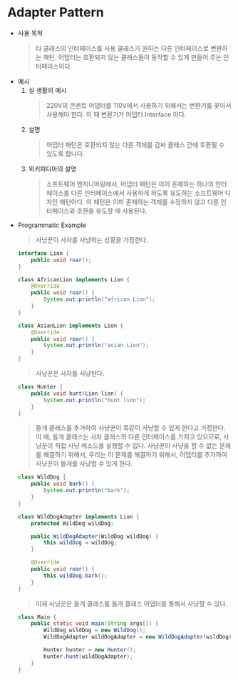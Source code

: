 # Adapter Pattern

* 사용 목적
   > 타 클래스의 인터페이스를 사용 클래스가 원하는 다른 인터페이스로 변환하는 패턴. 어댑터는 호환되지 않는 클래스들이 동작할 수 있게 만들어 주는 인터페이스이다.
* 예시
   1. 실 생활의 예시
      > 220V의 콘센트 어댑터를 110V에서 사용하기 위해서는 변환기를 꽂아서 사용해야 한다. 이 때 변환기가 어댑터 Interface 이다.
   2. 설명
      > 어댑터 패턴은 호환되지 않는 다른 객체를 감싸 클래스 간에 호환될 수 있도록 합니다.
   3. 위키피디아의 설명
      > 소프트웨어 엔지니어링에서, 어댑터 패턴은 이미 존재하는 하나의 인터페이스를 다른 인터페이스에서 사용하게 하도록 유도하는 소프트웨어 디자인 패턴이다. 이 패턴은 이미 존재하는 객체를 수정하지 않고 다른 인터페이스와 호환을 유도할 때 사용된다.
* Programmatic Example
   > 사냥꾼이 사자를 사냥하는 상황을 가정한다.
   ```java
   interface Lion {
       public void roar();
   }

   class AfricanLion implements Lion {
       @Override
       public void roar() {
           System.out.println("african Lion");
       }
   }

   class AsianLion implements Lion {
       @Override
       public void roar() {
           System.out.println("asian Lion");
       }
   }
   ```
   > 사냥꾼은 사자를 사냥한다.
   ```java
   class Hunter {
       public void hunt(Lion lion) {
           System.out.println("hunt lion");
       }
   }
   ```
   > 들개 클래스를 추가하여 사냥꾼이 똑같이 사냥할 수 있게 한다고 가정한다. 이 때, 들개 클래스는 사자 클래스와 다른 인터페이스를 가지고 있으므로, 사냥꾼이 직접 사냥 메소드를 실행할 수 없다. 사냥꾼이 사냥을 할 수 없는 문제를 해결하기 위해서, 우리는 이 문제를 해결하기 위해서, 어댑터를 추가하여 사냥꾼이 들개를 사냥할 수 있게 한다.
   ```java
   class WildDog {
       public void bark() {
           System.out.println("bark");
       }
   }

   class WildDogAdapter implements Lion {
       protected WildDog wildDog;

       public WildDogAdapter(WildDog wildDog) {
           this.wildDog = wildDog;
       }

       @Override
       public void roar() {
           this.wildDog.bark();
       }
   }
   ```
   > 이제 사냥꾼은 들개 클래스를 들개 클래스 어댑터를 통해서 사냥할 수 있다.
   ```java
   class Main {
       public static void main(String args[]) {
           WildDog wildDog = new WildDog();
           WildDogAdapter wildDogAdapter = new WildDogAdapter(wildDog);

           Hunter hunter = new Hunter();
           hunter.hunt(wildDogAdapter);
       }
   }
   ```